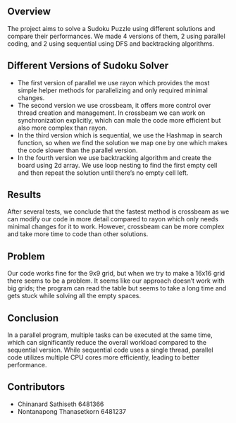 ## Overview
The project aims to solve a Sudoku Puzzle using different solutions and compare their performances. We made 4 versions of them, 2 using parallel coding, and 2 using sequential using DFS and backtracking algorithms.

## Different Versions of Sudoku Solver
- The first version of parallel we use rayon which provides the most simple helper methods for parallelizing and only required minimal changes.
- The second version we use crossbeam, it offers more control over thread creation and management. In crossbeam we can work on synchronization explicitly, which can male the code more efficient but also more complex than rayon.
- In the third version which is sequential, we use the Hashmap in search function, so when we find the solution we map one by one which makes the code slower than the parallel version.
- In the fourth version we use backtracking algorithm and create the board using 2d array.  We use loop nesting to find the first empty cell and then repeat the solution until there’s no empty cell left.
## Results
After several tests, we conclude that the fastest method is crossbeam as we can modify our code in more detail compared to rayon which only needs minimal changes for it to work. However, crossbeam can be more complex and take more time to code than other solutions.

## Problem
Our code works fine for the 9x9 grid, but when we try to make a 16x16 grid there seems to be a problem. It seems like our approach doesn’t work with big grids; the program can read the table but seems to take a long time and gets stuck while solving all the empty spaces.

## Conclusion
In a parallel program, multiple tasks can be executed at the same time, which can significantly reduce the overall workload compared to the sequential version. While sequential code uses a single thread, parallel code utilizes multiple CPU cores more efficiently, leading to better performance.

## Contributors
- Chinanard Sathiseth 6481366
- Nontanapong Thanasetkorn 6481237